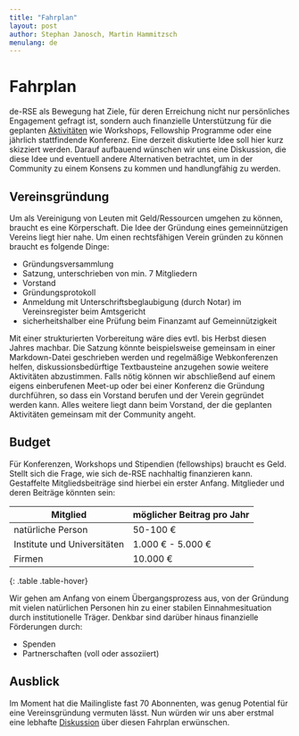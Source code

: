 ```yaml
---
title: "Fahrplan"
layout: post
author: Stephan Janosch, Martin Hammitzsch
menulang: de
---
```


# Fahrplan

de-RSE als Bewegung hat Ziele, für deren Erreichung nicht nur persönliches Engagement gefragt ist, sondern auch finanzielle Unterstützung für die geplanten [Aktivitäten](http://www.de-rse.org/de/aims.html) wie Workshops, Fellowship Programme oder eine jährlich stattfindende Konferenz. Eine derzeit diskutierte Idee soll hier kurz skizziert werden. Darauf aufbauend wünschen wir uns eine Diskussion, die diese Idee und eventuell andere Alternativen betrachtet, um in der Community zu einem Konsens zu kommen und handlungfähig zu werden.
 
## Vereinsgründung

Um als Vereinigung von Leuten mit Geld/Ressourcen umgehen zu können, braucht es eine Körperschaft. Die Idee der Gründung eines gemeinnützigen Vereins liegt hier nahe. Um einen rechtsfähigen Verein gründen zu können braucht es folgende Dinge:

* Gründungsversammlung 
* Satzung, unterschrieben von min. 7 Mitgliedern
* Vorstand
* Gründungsprotokoll
* Anmeldung mit Unterschriftsbeglaubigung (durch Notar) im Vereinsregister beim Amtsgericht
* sicherheitshalber eine Prüfung beim Finanzamt auf Gemeinnützigkeit

Mit einer strukturierten Vorbereitung wäre dies evtl. bis Herbst diesen Jahres machbar. Die Satzung könnte beispielsweise gemeinsam in einer Markdown-Datei geschrieben werden und regelmäßige Webkonferenzen helfen, diskussionsbedürftige Textbausteine anzugehen sowie weitere Aktivitäten abzustimmen. Falls nötig können wir abschließend auf einem eigens einberufenen Meet-up oder bei einer Konferenz die Gründung durchführen, so dass ein Vorstand berufen und der Verein gegründet werden kann. Alles weitere liegt dann beim Vorstand, der die geplanten Aktivitäten gemeinsam mit der Community angeht.

## Budget

Für Konferenzen, Workshops und Stipendien (fellowships) braucht es Geld. Stellt sich die Frage, wie sich de-RSE nachhaltig finanzieren kann. Gestaffelte Mitgliedsbeiträge sind hierbei ein erster Anfang. Mitglieder und deren Beiträge könnten sein:

| Mitglied | möglicher Beitrag pro Jahr |
| --- | --- |
| natürliche Person | 50-100 € |
| Institute und Universitäten | 1.000 € - 5.000 € |
| Firmen | 10.000 € |
{: .table .table-hover}

Wir gehen am Anfang von einem Übergangsprozess aus, von der Gründung mit vielen natürlichen Personen hin zu einer stabilen Einnahmesituation durch institutionelle Träger. Denkbar sind darüber hinaus finanzielle Förderungen durch:
 
* Spenden
* Partnerschaften (voll oder assoziiert)

## Ausblick
 
Im Moment hat die Mailingliste fast 70 Abonnenten, was genug Potential für eine Vereinsgründung vermuten lässt. Nun würden wir uns aber erstmal eine lebhafte [Diskussion](/de/join.html) über diesen Fahrplan erwünschen.
